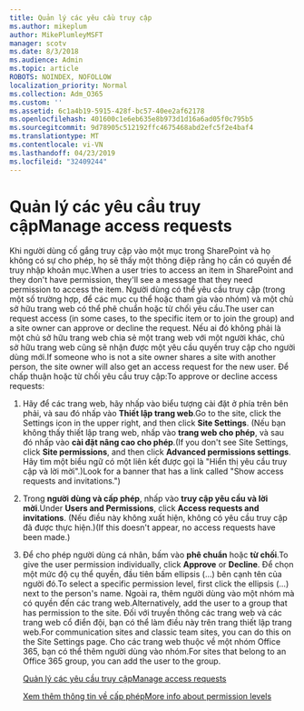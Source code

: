 ```yaml
---
title: Quản lý các yêu cầu truy cập
ms.author: mikeplum
author: MikePlumleyMSFT
manager: scotv
ms.date: 8/3/2018
ms.audience: Admin
ms.topic: article
ROBOTS: NOINDEX, NOFOLLOW
localization_priority: Normal
ms.collection: Adm_O365
ms.custom: ''
ms.assetid: 6c1a4b19-5915-428f-bc57-40ee2af62178
ms.openlocfilehash: 401600c1e6eb635e8b973d1d16a6ad05f0c795b5
ms.sourcegitcommit: 9d78905c512192ffc4675468abd2efc5f2e4baf4
ms.translationtype: MT
ms.contentlocale: vi-VN
ms.lasthandoff: 04/23/2019
ms.locfileid: "32409244"
---
```

# <a name="manage-access-requests"></a><span data-ttu-id="78c93-102">Quản lý các yêu cầu truy cập</span><span class="sxs-lookup"><span data-stu-id="78c93-102">Manage access requests</span></span>

<span data-ttu-id="78c93-103">Khi người dùng cố gắng truy cập vào một mục trong SharePoint và họ không có sự cho phép, họ sẽ thấy một thông điệp rằng họ cần có quyền để truy nhập khoản mục.</span><span class="sxs-lookup"><span data-stu-id="78c93-103">When a user tries to access an item in SharePoint and they don't have permission, they'll see a message that they need permission to access the item.</span></span> <span data-ttu-id="78c93-104">Người dùng có thể yêu cầu truy cập (trong một số trường hợp, để các mục cụ thể hoặc tham gia vào nhóm) và một chủ sở hữu trang web có thể phê chuẩn hoặc từ chối yêu cầu.</span><span class="sxs-lookup"><span data-stu-id="78c93-104">The user can request access (in some cases, to the specific item or to join the group) and a site owner can approve or decline the request.</span></span> <span data-ttu-id="78c93-105">Nếu ai đó không phải là một chủ sở hữu trang web chia sẻ một trang web với một người khác, chủ sở hữu trang web cũng sẽ nhận được một yêu cầu quyền truy cập cho người dùng mới.</span><span class="sxs-lookup"><span data-stu-id="78c93-105">If someone who is not a site owner shares a site with another person, the site owner will also get an access request for the new user.</span></span> <span data-ttu-id="78c93-106">Để chấp thuận hoặc từ chối yêu cầu truy cập:</span><span class="sxs-lookup"><span data-stu-id="78c93-106">To approve or decline access requests:</span></span>
  
1. <span data-ttu-id="78c93-107">Hãy để các trang web, hãy nhấp vào biểu tượng cài đặt ở phía trên bên phải, và sau đó nhấp vào **Thiết lập trang web**.</span><span class="sxs-lookup"><span data-stu-id="78c93-107">Go to the site, click the Settings icon in the upper right, and then click **Site Settings**.</span></span> <span data-ttu-id="78c93-108">(Nếu bạn không thấy thiết lập trang web, nhấp vào **trang web cho phép**, và sau đó nhấp vào **cài đặt nâng cao cho phép**.</span><span class="sxs-lookup"><span data-stu-id="78c93-108">(If you don't see Site Settings, click **Site permissions**, and then click **Advanced permissions settings**.</span></span> <span data-ttu-id="78c93-109">Hãy tìm một biểu ngữ có một liên kết được gọi là "Hiển thị yêu cầu truy cập và lời mời".)</span><span class="sxs-lookup"><span data-stu-id="78c93-109">Look for a banner that has a link called "Show access requests and invitations.")</span></span>
    
2. <span data-ttu-id="78c93-110">Trong **người dùng và cấp phép**, nhấp vào **truy cập yêu cầu và lời mời**.</span><span class="sxs-lookup"><span data-stu-id="78c93-110">Under **Users and Permissions**, click **Access requests and invitations**.</span></span> <span data-ttu-id="78c93-111">(Nếu điều này không xuất hiện, không có yêu cầu truy cập đã được thực hiện.)</span><span class="sxs-lookup"><span data-stu-id="78c93-111">(If this doesn't appear, no access requests have been made.)</span></span>
    
3. <span data-ttu-id="78c93-112">Để cho phép người dùng cá nhân, bấm vào **phê chuẩn** hoặc **từ chối**.</span><span class="sxs-lookup"><span data-stu-id="78c93-112">To give the user permission individually, click **Approve** or **Decline**.</span></span> <span data-ttu-id="78c93-113">Để chọn một mức độ cụ thể quyền, đầu tiên bấm ellipsis (...) bên cạnh tên của người đó.</span><span class="sxs-lookup"><span data-stu-id="78c93-113">To select a specific permission level, first click the ellipsis (...) next to the person's name.</span></span> <span data-ttu-id="78c93-114">Ngoài ra, thêm người dùng vào một nhóm mà có quyền đến các trang web.</span><span class="sxs-lookup"><span data-stu-id="78c93-114">Alternatively, add the user to a group that has permission to the site.</span></span> <span data-ttu-id="78c93-115">Đối với truyền thông các trang web và các trang web cổ điển đội, bạn có thể làm điều này trên trang thiết lập trang web.</span><span class="sxs-lookup"><span data-stu-id="78c93-115">For communication sites and classic team sites, you can do this on the Site Settings page.</span></span> <span data-ttu-id="78c93-116">Cho các trang web thuộc về một nhóm Office 365, bạn có thể thêm người dùng vào nhóm.</span><span class="sxs-lookup"><span data-stu-id="78c93-116">For sites that belong to an Office 365 group, you can add the user to the group.</span></span>
    
    [<span data-ttu-id="78c93-117">Quản lý các yêu cầu truy cập</span><span class="sxs-lookup"><span data-stu-id="78c93-117">Manage access requests </span></span>](https://go.microsoft.com/fwlink/?linkid=2008747)
    
    [<span data-ttu-id="78c93-118">Xem thêm thông tin về cấp phép</span><span class="sxs-lookup"><span data-stu-id="78c93-118">More info about permission levels</span></span>](https://go.microsoft.com/fwlink/?linkid=867071)
    

